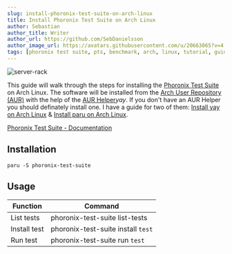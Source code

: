 ```yaml
---
slug: install-phoronix-test-suite-on-arch-linux
title: Install Phoronix Test Suite on Arch Linux
author: Sebastian
author_title: Writer
author_url: https://github.com/SebDanielsson
author_image_url: https://avatars.githubusercontent.com/u/20663065?v=4
tags: [phoronix test suite, pts, benchmark, arch, linux, tutorial, guide]
---
```


![server-rack](/img/pts.webp)

This guide will walk through the steps for installing the [Phoronix Test Suite](https://www.phoronix-test-suite.com/) on Arch Linux. The software will be installed from the [Arch User Repository (AUR)](https://aur.archlinux.org/) with the help of the [AUR Helper](https://wiki.archlinux.org/index.php/AUR_helpers)*yay*. If you don't have an AUR Helper you should definately install one. I have a guide for two of them: [Install yay on Arch Linux](/install-yay-on-arch-linux) & [Install paru on Arch Linux](/install-paru-on-arch-linux).

<!--truncate-->

[Phoronix Test Suite - Documentation](https://www.phoronix-test-suite.com/documentation/phoronix-test-suite.html)

## Installation
```shell
paru -S phoronix-test-suite
```

## Usage
| Function     | Command                            |
| ------------ | ---------------------------------- |
| List tests   | phoronix-test-suite list-tests     |
| Install test | phoronix-test-suite install `test` |
| Run test     | phoronix-test-suite run `test`     |